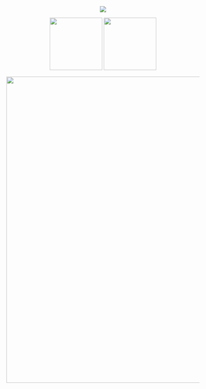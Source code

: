 <p align="center">
<img src="https://capsule-render.vercel.app/api?type=waving&color=timeGradient&height=300&&section=header&text=Hi&fontSize=90&fontAlign=50&fontAlignY=30&desc=码代码日常&descAlign=50&descSize=30&descAlignY=60&animation=twinkling" />
</p>
<p align = "center"> 
<img height="137px"   src="https://github-readme-stats.vercel.app/api?username=lytree&show_icons=true&theme=tokyonight&line_height=27" /> 
<img height="137px"   src="https://github-readme-stats.vercel.app/api/top-langs/?username=lytree&theme=radical" /> 
</p>



<p align="center"> <img width="800" src="https://github-readme-activity-graph.vercel.app/graph?username=lytree&theme=github-compact&hide_border=true&area=true" /> </p>










